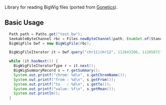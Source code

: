 
Library for reading BigWig files (ported from [Gonetics](https://github.com/pbenner/gonetics)).

## Basic Usage

```java
  Path path = Paths.get("test.bw");
  SeekableByteChannel rbc = Files.newByteChannel(path, EnumSet.of(StandardOpenOption.READ));
  BigWigFile bwf = new BigWigFile(rbc);

  BigWigFileIterator it = bwf.query("chr11|chr12", 112643206, 112658727, 0);

  while (it.hasNext()) {
    BigWigFileIteratorType r = it.next();
    BigWigSummaryRecord s = r.getSummary();
    System.out.printf("chrom: %d\n", s.getChromName());
    System.out.printf("from : %d\n", s.getFrom());
    System.out.printf("to   : %d\n", s.getTo());
    System.out.printf("value: %f\n", s.getMean());
    System.out.println();
  }
```
